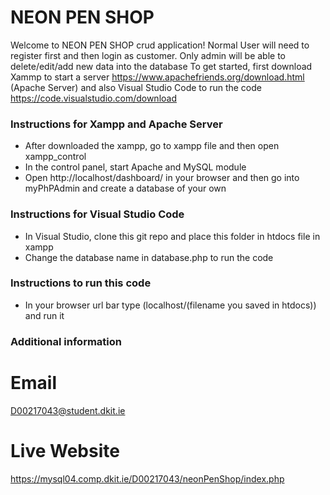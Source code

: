 # NEON PEN SHOP
Welcome to NEON PEN SHOP crud application!
Normal User will need to register first and then login as customer.
Only admin will be able to delete/edit/add new data into the database
To get started, first download Xammp to start a server https://www.apachefriends.org/download.html (Apache Server) and also Visual Studio Code to run the code https://code.visualstudio.com/download
### Instructions for Xampp and Apache Server
* After downloaded the xampp, go to xampp file and then open xampp_control 
* In the control panel, start Apache and MySQL module
* Open http://localhost/dashboard/ in your browser and then go into myPhPAdmin and create a database of your own
### Instructions for Visual Studio Code
* In Visual Studio, clone this git repo and place this folder in htdocs file in xampp
* Change the database name in database.php to run the code
### Instructions to run this code
* In your browser url bar type (localhost/(filename you saved in htdocs)) and run it
### Additional information

# Email
D00217043@student.dkit.ie

# Live Website
https://mysql04.comp.dkit.ie/D00217043/neonPenShop/index.php


